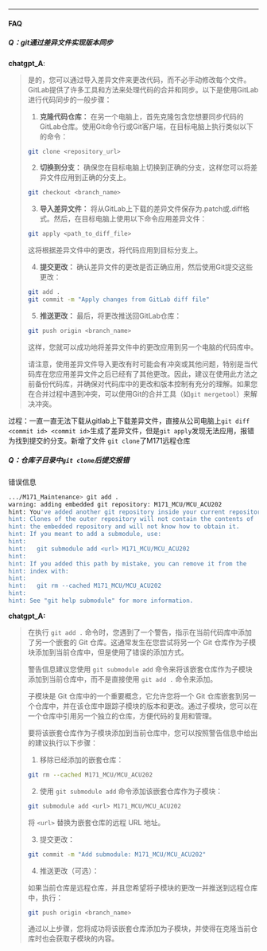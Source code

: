 







***

#### FAQ

##### **Q：git通过差异文件实现版本同步**

**chatgpt_A**:

> 是的，您可以通过导入差异文件来更改代码，而不必手动修改每个文件。GitLab提供了许多工具和方法来处理代码的合并和同步。以下是使用GitLab进行代码同步的一般步骤：
>
> 1. **克隆代码仓库：** 在另一个电脑上，首先克隆包含您想要同步代码的GitLab仓库。使用Git命令行或Git客户端，在目标电脑上执行类似以下的命令：
>
> ```bash
> git clone <repository_url>
> ```
>
> 2. **切换到分支：** 确保您在目标电脑上切换到正确的分支，这样您可以将差异文件应用到正确的分支上。
>
> ```bash
> git checkout <branch_name>
> ```
>
> 3. **导入差异文件：** 将从GitLab上下载的差异文件保存为.patch或.diff格式。然后，在目标电脑上使用以下命令应用差异文件：
>
> ```bash
> git apply <path_to_diff_file>
> ```
>
> 这将根据差异文件中的更改，将代码应用到目标分支上。
>
> 4. **提交更改：** 确认差异文件的更改是否正确应用，然后使用Git提交这些更改：
>
> ```bash
> git add .
> git commit -m "Apply changes from GitLab diff file"
> ```
>
> 5. **推送更改：** 最后，将更改推送回GitLab仓库：
>
> ```bash
> git push origin <branch_name>
> ```
>
> 这样，您就可以成功地将差异文件中的更改应用到另一个电脑的代码库中。
>
> 请注意，使用差异文件导入更改有时可能会有冲突或其他问题，特别是当代码库在您应用差异文件之后已经有了其他更改。因此，建议在使用此方法之前备份代码库，并确保对代码库中的更改和版本控制有充分的理解。如果您在合并过程中遇到冲突，可以使用Git的合并工具（如`git mergetool`）来解决冲突。

过程：一直一直无法下载从gitlab上下载差异文件，直接从公司电脑上`git diff <commit id> <commit id>`生成了差异文件，但是`git apply`发现无法应用，报错为找到提交的分支。新增了文件 `git clone`了M171远程仓库

##### **Q：仓库子目录中`git clone`后提交报错**

错误信息

```bash
.../M171_Maintenance> git add .
warning: adding embedded git repository: M171_MCU/MCU_ACU202
hint: You've added another git repository inside your current repository.
hint: Clones of the outer repository will not contain the contents of
hint: the embedded repository and will not know how to obtain it.
hint: If you meant to add a submodule, use:
hint:
hint:   git submodule add <url> M171_MCU/MCU_ACU202
hint:
hint: If you added this path by mistake, you can remove it from the
hint: index with:
hint:
hint:   git rm --cached M171_MCU/MCU_ACU202
hint:
hint: See "git help submodule" for more information.
```

**chatgpt_A:**

> 在执行 `git add .` 命令时，您遇到了一个警告，指示在当前代码库中添加了另一个嵌套的 Git 仓库。这通常发生在您尝试将另一个 Git 仓库作为子模块添加到当前仓库中，但是使用了错误的添加方式。
>
> 警告信息建议您使用 `git submodule add` 命令来将该嵌套仓库作为子模块添加到当前仓库中，而不是直接使用 `git add .` 命令来添加。
>
> 子模块是 Git 仓库中的一个重要概念，它允许您将一个 Git 仓库嵌套到另一个仓库中，并在该仓库中跟踪子模块的版本和更改。通过子模块，您可以在一个仓库中引用另一个独立的仓库，方便代码的复用和管理。
>
> 要将该嵌套仓库作为子模块添加到当前仓库中，您可以按照警告信息中给出的建议执行以下步骤：
>
> 1. 移除已经添加的嵌套仓库：
>
> ```bash
> git rm --cached M171_MCU/MCU_ACU202
> ```
>
> 2. 使用 `git submodule add` 命令添加该嵌套仓库作为子模块：
>
> ```bash
> git submodule add <url> M171_MCU/MCU_ACU202
> ```
>
> 将 `<url>` 替换为嵌套仓库的远程 URL 地址。
>
> 3. 提交更改：
>
> ```bash
> git commit -m "Add submodule: M171_MCU/MCU_ACU202"
> ```
>
> 4. 推送更改（可选）：
>
> 如果当前仓库是远程仓库，并且您希望将子模块的更改一并推送到远程仓库中，执行：
>
> ```bash
> git push origin <branch_name>
> ```
>
> 通过以上步骤，您将成功将该嵌套仓库添加为子模块，并使得在克隆当前仓库时也会获取子模块的内容。